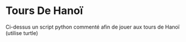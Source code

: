# Tours De Hanoï

Ci-dessus un script python commenté afin de jouer aux tours de Hanoï (utilise turtle)
